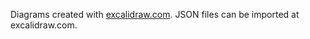Diagrams created with [excalidraw.com](https://excalidraw.com). JSON
files can be imported at excalidraw.com.
